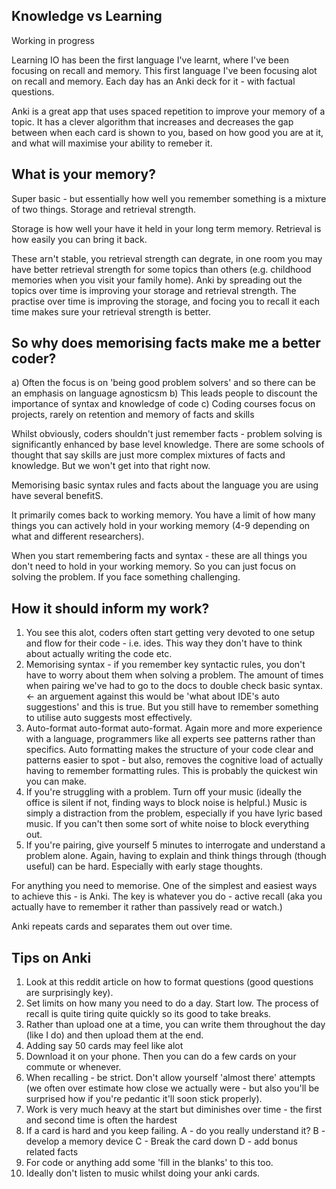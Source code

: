 ## Knowledge vs Learning

Working in progress

Learning IO has been the first language I've learnt, where I've been focusing on recall and memory.
This first language I've been focusing alot on recall and memory.
Each day has an Anki deck for it - with factual questions.

Anki is a great app that uses spaced repetition to improve your memory of a topic. It has a clever algorithm that increases and decreases the gap between when each card is shown to you, based on how good you are at it, and what will maximise your ability to remeber it.


## What is your memory?

Super basic - but essentially how well you remember something is a mixture of two things. Storage and retrieval strength.

Storage is how well your have it held in your long term memory.
Retrieval is how easily you can bring it back.

These arn't stable, you retrieval strength can degrate, in one room you may have better retrieval strength for some topics than others (e.g. childhood memories when you visit your family home). Anki by spreading out the topics over time is improving your storage and retrieval strength. The practise over time is improving the storage, and focing you to recall it each time makes sure your retrieval strength is better.

## So why does memorising facts make me a better coder?

a) Often the focus is on 'being good problem solvers' and so there can be an emphasis on language agnosticsm
b) This leads people to discount the importance of syntax and knowledge of code
c) Coding courses focus on projects, rarely on retention and memory of facts and skills

Whilst obviously, coders shouldn't just remember facts - problem solving is significantly enhanced by base level knowledge. There are some schools of thought that say skills are just more complex mixtures of facts and knowledge. But we won't get into that right now.

Memorising basic syntax rules and facts about the language you are using have several benefitS.

It primarily comes back to working memory. You have a limit of how many things you can actively hold in your working memory (4-9 depending on what and different researchers).

When you start remembering facts and syntax - these are all things you don't need to hold in your working memory. So you can just focus on solving the problem. If you face something challenging.

## How it should inform my work?

1. You see this alot, coders often start getting very devoted to one setup and flow for their code - i.e. ides. This way they don't have to think about actually writing the code etc.
2. Memorising syntax - if you remember key syntactic rules, you don't have to worry about them when solving a problem. The amount of times when pairing we've had to go to the docs to double check basic syntax.  <- an arguement against this would be 'what about IDE's auto suggestions' and this is true. But you still have to remember something to utilise auto suggests most effectively.
3. Auto-format auto-format auto-format. Again more and more experience with a language, programmers like all experts see patterns rather than specifics. Auto formatting makes the structure of your code clear and patterns easier to spot - but also, removes the cognitive load of actually having to remember formatting rules. This is probably the quickest win you can make.
4. If you're struggling with a problem. Turn off your music (ideally the office is silent if not, finding ways to block noise is helpful.) Music is simply a distraction from the problem, especially if you have lyric based music. If you can't then some sort of white noise to block everything out.
5. If you're pairing, give yourself 5 minutes to interrogate and understand a problem alone. Again, having to explain and think things through (though useful) can be hard. Especially with early stage thoughts.

For anything you need to memorise. One of the simplest and easiest ways to achieve this - is Anki.
The key is whatever you do - active recall (aka you actually have to remember it rather than passively read or watch.)

Anki repeats cards and separates them out over time.

## Tips on Anki

1. Look at this reddit article on how to format questions (good questions are surprisingly key).
2. Set limits on how many you need to do a day. Start low. The process of recall is quite tiring quite quickly so its good to take breaks.
3. Rather than upload one at a time, you can write them throughout the day (like I do) and then upload them at the end.
4. Adding say 50 cards may feel like alot
5. Download it on your phone. Then you can do a few cards on your commute or whenever.
6. When recalling - be strict. Don't allow yourself 'almost there' attempts (we often over estimate how close we actually were - but also you'll be surprised how if you're pedantic it'll soon stick properly).
7. Work is very much heavy at the start but diminishes over time - the first and second time is often the hardest
8. If a card is hard and you keep failing. A - do you really understand it? B - develop a memory device C - Break the card down D - add bonus related facts
9. For code or anything add some 'fill in the blanks' to this too.
10. Ideally don't listen to music whilst doing your anki cards.

